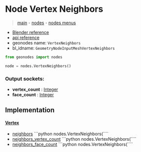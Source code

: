 # Node Vertex Neighbors

> [main](../structure.md) - [nodes](nodes.md) - [nodes menus](nodes_menus.md)

- [Blender reference](https://docs.blender.org/manual/en/latest/modeling/geometry_nodes/mesh/vertex_neighbors.html)
- [api reference](https://docs.blender.org/api/current/bpy.types.GeometryNodeInputMeshVertexNeighbors.html)
- geonodes name: `VertexNeighbors`
- bl_idname: `GeometryNodeInputMeshVertexNeighbors`

```python
from geonodes import nodes

node = nodes.VertexNeighbors()
```

### Output sockets:

- **vertex_count** : [Integer](Integer.md)
- **face_count** : [Integer](Integer.md)

## Implementation

#### [Vertex](Vertex.md)

 - [neighbors](Vertex.md#neighbors-property) ```python nodes.VertexNeighbors(````
 - [neighbors_vertex_count](Vertex.md#neighbors_vertex_count-property) ```python nodes.VertexNeighbors(````
 - [neighbors_face_count](Vertex.md#neighbors_face_count-property) ```python nodes.VertexNeighbors(````
